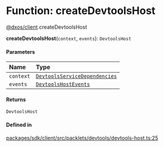 # Function: createDevtoolsHost

[@dxos/client](../modules/dxos_client.md).createDevtoolsHost

**createDevtoolsHost**(`context`, `events`): `DevtoolsHost`

#### Parameters

| Name | Type |
| :------ | :------ |
| `context` | [`DevtoolsServiceDependencies`](../interfaces/dxos_client.DevtoolsServiceDependencies.md) |
| `events` | [`DevtoolsHostEvents`](../classes/dxos_client.DevtoolsHostEvents.md) |

#### Returns

`DevtoolsHost`

#### Defined in

[packages/sdk/client/src/packlets/devtools/devtools-host.ts:25](https://github.com/dxos/dxos/blob/main/packages/sdk/client/src/packlets/devtools/devtools-host.ts#L25)
